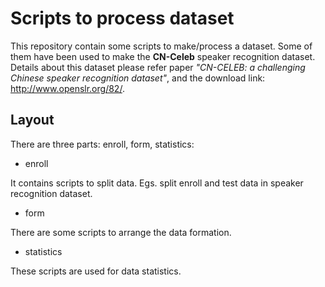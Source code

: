 
# Scripts to process dataset

This repository contain some scripts to make/process a dataset. 
Some of them have been used to make the **CN-Celeb** speaker recognition dataset. Details about this dataset please refer paper *"CN-CELEB: a challenging Chinese speaker recognition dataset"*, and the download link: http://www.openslr.org/82/.

## Layout

There are three parts: enroll, form, statistics:

- enroll

It contains scripts to split data. Egs. split enroll and test data in speaker recognition dataset.

- form

There are some scripts to arrange the data formation.

- statistics

These scripts are used for data statistics.
